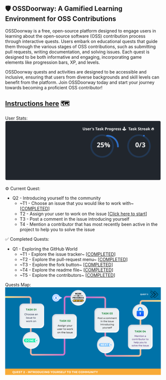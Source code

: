 ## 🛡️ OSSDoorway: A Gamified Learning Environment for OSS Contributions

OSSDoorway is a free, open-source platform designed to engage users in learning about the open-source software (OSS) contribution process through interactive quests. Users embark on educational quests that guide them through the various stages of OSS contributions, such as submitting pull requests, writing documentation, and solving issues. Each quest is designed to be both informative and engaging, incorporating game elements like progression bars, XP, and levels.

OSSDoorway quests and activities are designed to be accessible and inclusive, ensuring that users from diverse backgrounds and skill levels can benefit from the platform. Join OSSDoorway today and start your journey towards becoming a proficient OSS contributor!

**[Instructions here](https://github.com/caiton1/OSS-Doorway/blob/main/instructions.md)** 🗺️
---

User Stats:<br>
  ![User Draft Stats](/userCards/draft-1725144303292.svg?)

⚙️ Current Quest: 
  - Q2 - Introducing yourself to the community
    -  ~T1 - Choose an issue that you would like to work with~ [[COMPLETED](https://github.com/connman4027/test-repo/issues/9)]
    - T2 - Assign your user to work on the issue [[Click here to start](https://github.com/connman4027/test-repo/issues/10)]
    - T3 - Post a comment in the issue introducing yourself
    - T4 - Mention a contributor that has most recently been active in the project to help you to solve the issue

✅ Completed Quests: 
  - Q1 - Exploring the GitHub World
    - ~T1 - Explore the issue tracker~ [[COMPLETED](https://github.com/connman4027/test-repo/issues/4)]
    - ~T2 - Explore the pull-request menu~ [[COMPLETED](https://github.com/connman4027/test-repo/issues/5)]
    - ~T3 - Explore the fork button~ [[COMPLETED](https://github.com/connman4027/test-repo/issues/6)]
    - ~T4 - Explore the readme file~ [[COMPLETED](https://github.com/connman4027/test-repo/issues/7)]
    - ~T5 - Explore the contributors~ [[COMPLETED](https://github.com/connman4027/test-repo/issues/8)]

Quests Map:
![Quest Map](https://github.com/RESHAPELab/OSS-Doorway/blob/main/map/Q2T2.png)